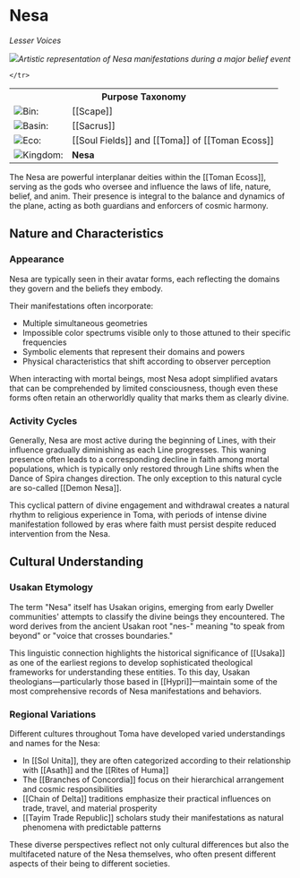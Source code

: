 <!-- wiki-header-section:start -->
# Nesa
_Lesser Voices_

<img src="wiki_images/Nesa.png"><i>Artistic representation of Nesa manifestations during a major belief event</i></img>


<!-- wiki-header-section:end -->

<!-- taxonomy-table-section:start -->
<div class="taxonomy-table">
  <table>
    <tr>
      <th colspan="3">Purpose Taxonomy</th>
    </tr>
    <tr>
      <td class="taxon-label"><img src="svg/bin.svg" class="taxon-icon">Bin:</td>
      <td class="taxon-content" colspan="2">[[Scape]]</td>
    </tr>
    <tr>
      <td class="taxon-label"><img src="svg/basin.svg" class="taxon-icon">Basin:</td>
      <td class="taxon-content" colspan="2">[[Sacrus]]</td>
    </tr>
    <tr>
      <td class="taxon-label"><img src="svg/eco.svg" class="taxon-icon">Eco:</td>
      <td class="taxon-content" colspan="2">[[Soul Fields]] and [[Toma]] of [[Toman Ecoss]]</td>
    </tr>
    <tr>
      <td class="taxon-label"><img src="svg/kingdom.svg" class="taxon-icon">Kingdom:</td>
      <td class="taxon-content" colspan="2"><strong>Nesa</strong></td>
    </tr>
    
    </tr>
  </table>
</div>
<!-- taxonomy-table-section:end -->

The Nesa are powerful interplanar deities within the [[Toman Ecoss]], serving as the <!--lesser--> gods who oversee and influence the laws of life, nature, belief, and anim. Their presence is integral to the balance and dynamics of the plane, acting as both guardians and enforcers of cosmic harmony.

<!--
## Origin and Mythos

In the beginning, when [[Zlellis and O'nume]] first clashed to form the plane of [[Toma]], their immense cosmic energies formed personifications of the core aspects of their argument. These ripples resonated from the [[Fractal Waters]], where the [[Goda]] dwell, into the [[Sacrus]] and began to form seeds of new divine beings. These seeds slowly grew during the time of the [[Natural War]].

The Goda, intrigued by these nascent entities, later saw an opportunity to further understand their own existence and the nature of creation. Once the beginning Nesa were established, the gradient of belief and [[Anim]] had been altered for eternity. Through their existence, belief events became a natural occurrence, when prior to the Nesa there was only one possible event: ascension.

Since the Nesa were made in the likeness of the Goda, a wide range of belief events became possible through the core foundations of their planar creation and argument. This diversity of potential spiritual experiences fundamentally transformed how consciousness interacts with the fabric of reality in Toma.

-->
## Nature and Characteristics

### Appearance

Nesa are typically seen in their avatar forms, each reflecting the domains they govern and the beliefs they embody. <!--Their forms are highly complex and approaching a completely psychedelic appearance, as they exist within Sacrus and its spatial dimension, as seen through third-dimensional perception (see [[Trenjor and Voyimus#Trenjor|Trenjor]] and [[Spatial Equivalence]]). -->

Their manifestations often incorporate:

- Multiple simultaneous geometries 
- Impossible color spectrums visible only to those attuned to their specific frequencies
- Symbolic elements that represent their domains and powers
- Physical characteristics that shift according to observer perception

When interacting with mortal beings, most Nesa adopt simplified avatars that can be comprehended by limited consciousness, though even these forms often retain an otherworldly quality that marks them as clearly divine.

### Activity Cycles

Generally, Nesa are most active during the beginning of Lines, with their influence gradually diminishing as each Line progresses. This waning presence often leads to a corresponding decline in faith among mortal populations, which is typically only restored through Line shifts when the Dance of Spira changes direction. The only exception to this natural cycle are so-called [[Demon Nesa]].

This cyclical pattern of divine engagement and withdrawal creates a natural rhythm to religious experience in Toma, with periods of intense divine manifestation followed by eras where faith must persist despite reduced intervention from the Nesa.


<!--## Classifications and Domains

### Nesa of Fealty

The Nesa of Fealty are those who have claimed greater responsibilities from the Fractal Waters through [[Source Surge Types#Nascension|Nascension]]. These responsibilities, once held by the Goda of Toma, have been lifted from them through interaction on the plane, freeing the Goda of responsibility by achieving self-sufficiency on the plane.

Each Nesa of Fealty governs specific aspects of life and nature, ensuring the ongoing balance and harmony of Toma. Their ascension to this status represented a crucial evolutionary step for the plane itself, marking the transition from direct divine management to a more complex theological ecosystem.

### Nesa of Duality

The Nesa of Duality embody dichotomous relationships. They represent opposing forces or concepts that together create balance and completeness. These entities often exist within other classifications such as the Nesa of Kingdoms and Nesa of Fealty.

Notable Nesa of Duality include:

- [[Apex and Praeda]] (Predator and Prey) – Governing the natural cycles of consumption and survival
- [[Trenjor and Voyimus]] (Acceptance and Ignorance/Truth and Falsity) – Overseeing the balance between knowledge and mystery

These paired deities demonstrate how opposing forces can be complementary rather than contradictory, each requiring the other to maintain cosmic equilibrium.

### Nesa of Kingdoms

The Nesa of Kingdoms represent specific kingdoms within the Toman Ecoss. They embody the essence and characteristics of their respective kingdoms, guiding their evolution and interactions throughout the plane's history.

Examples include:

- [[Chantae]] ([[Celia]]) – Representing decomposition, recycling, and the transformative aspects of death
- [[Never]] ([[Ka'Vit]]) – Governing the transition of souls and their journey through the afterlife

These kingdom-specific Nesa serve as both patrons and personifications of their respective domains, their personalities and actions reflecting the fundamental nature of the kingdoms they represent.

## Organization and Relationships

The Nesa operate like a large, dysfunctional family, each with unique personalities and motives tied to their domains. Their interactions are characterized by:

- Complex alliances and rivalries that shift over time
- Overlapping spheres of influence that create both cooperation and conflict
- Varying degrees of interest in or concern for mortal affairs
- Personal agendas that may align with or contradict the broader cosmic order

While the Nesa generally work to maintain the overall balance of Toma, individual Nesa often have competing visions for how this balance should be structured. These disagreements can manifest as natural disasters, unusual phenomena, or periods of religious upheaval when multiple Nesa attempt to influence mortal societies simultaneously.
-->
## Cultural Understanding

### Usakan Etymology

The term "Nesa" itself has Usakan origins, emerging from early Dweller communities' attempts to classify the divine beings they encountered. The word derives from the ancient Usakan root "nes-" meaning "to speak from beyond" or "voice that crosses boundaries."

This linguistic connection highlights the historical significance of [[Usaka]] as one of the earliest regions to develop sophisticated theological frameworks for understanding these entities. To this day, Usakan theologians—particularly those based in [[Hypri]]—maintain some of the most comprehensive records of Nesa manifestations and behaviors.

### Regional Variations

Different cultures throughout Toma have developed varied understandings and names for the Nesa:

- In [[Sol Unita]], they are often categorized according to their relationship with [[Asath]] and the [[Rites of Huma]]
- The [[Branches of Concordia]] focus on their hierarchical arrangement and cosmic responsibilities
- [[Chain of Delta]] traditions emphasize their practical influences on trade, travel, and material prosperity
- [[Tayim Trade Republic]] scholars study their manifestations as natural phenomena with predictable patterns

These diverse perspectives reflect not only cultural differences but also the multifaceted nature of the Nesa themselves, who often present different aspects of their being to different societies.

